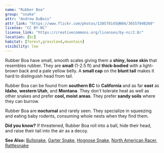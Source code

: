 ```yaml
---
name: "Rubber Boa"
group: "snake"
attr: "Andrew DuBois"
attr_link: "https://www.flickr.com/photos/138578145@N04/36557040260"
license: "CC BY-NC"
license_link: "https://creativecommons.org/licenses/by-nc/2.0/"
location: [bc]
habitat: [forest,grassland,mountain]
visibility: low
---
```

Rubber Boa have small, smooth scales giving them a **shiny, loose skin** that resembles rubber. They are **small** (1-2.5 ft) and **thick-bodied** with a light-brown back and a pale yellow belly. A **small cap** on the **blunt tail** makes it hard to distinguish head from tail.

Rubber Boa can be found from **southern BC** to **California** and as far **east** as **Idaho**, **western Utah**, and **Montana**. They don't tolerate heat as well as other snakes and prefer **cool, moist areas**. They prefer **sandy soils** where they can burrow.

Rubber Boa are **nocturnal** and rarely seen. They specialize in squeezing and eating baby rodents, consuming whole nests when they find them.

**Did you know?** If threatened, Rubber Boa roll into a ball, hide their head, and raise their tail into the air as a decoy.

<!-- generated, do not edit -->
**See Also:**
[Bullsnake](/herps/bullsnake),
[Garter Snake](/herps/gartsnake),
[Hognose Snake](/herps/hognsnake),
[North American Racer](/herps/naracer),
[Rattlesnake](/herps/ratlsnak)
